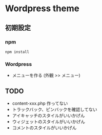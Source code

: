 Wordpress theme
===============

初期設定
--------

### npm ###
    npm install

### Wordpress ###
* メニューを作る (外観 >> メニュー)


TODO
----
* content-xxx.php 作ってない
* トラックバック、ピンバックを確認してない
* アイキャッチのスタイルがいいかげん
* ウィジェットのスタイルがいいかげん
* コメントのスタイルがいいかげん

